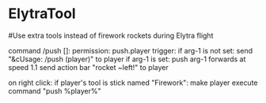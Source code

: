 # ElytraTool
#Use extra tools instead of firework rockets during Elytra flight

command /push [<player>]:
  permission: push.player
  trigger:
    if arg-1 is not set:
      send "&cUsage: /push (player)" to player
    if arg-1 is set:
      push arg-1 forwards at speed 1.1
      send action bar "rocket ~left!" to player
	  
on right click:
    if player's tool is stick named "Firework":
        make player execute command "push %player%"

